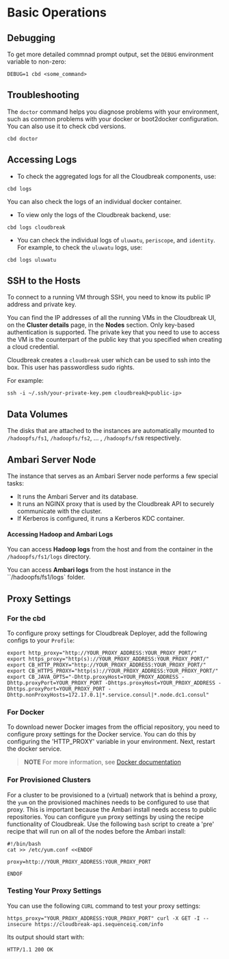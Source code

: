 # Basic Operations

## Debugging

To get more detailed commnad prompt output, set the `DEBUG` environment variable to non-zero:  

```
DEBUG=1 cbd <some_command>
```

## Troubleshooting

The `doctor` command helps you diagnose problems with your environment, such as common problems with your docker or boot2docker configuration. You can also use it to check cbd versions.  

```
cbd doctor
```

## Accessing Logs

- To check the aggregated logs for all the Cloudbreak components, use:  

```
cbd logs
```

You can also check the logs of an individual docker container. 

- To view only the logs of the Cloudbreak backend, use:

```
cbd logs cloudbreak
```

- You can check the individual logs of `uluwatu`, `periscope`, and `identity`. For example, to check the `uluwatu` logs, use:

```
cbd logs uluwatu
```


## SSH to the Hosts

To connect to a running VM through SSH, you need to know its public IP address and private key. 

You can find the IP addresses of all the running VMs in the Cloudbreak UI, on the **Cluster details** page, in the **Nodes** section. Only key-based authentication is supported. The private key that you need to use to access the VM is the counterpart of the public key that you specified when creating a cloud credential.

Cloudbreak creates a `cloudbreak` user which can be used to ssh into the box. This user has passwordless sudo rights.

For example:

```
ssh -i ~/.ssh/your-private-key.pem cloudbreak@<public-ip>
```

## Data Volumes

The disks that are attached to the instances are automatically mounted to `/hadoopfs/fs1`, `/hadoopfs/fs2`, ... , `/hadoopfs/fsN` respectively.

## Ambari Server Node

The instance that serves as an Ambari Server node performs a few special tasks:

- It runs the Ambari Server and its database.
- It runs an NGINX proxy that is used by the Cloudbreak API to securely communicate with the cluster.
- If Kerberos is configured, it runs a Kerberos KDC container.

#### Accessing Hadoop and Ambari Logs

You can access **Hadoop logs** from the host and from the container in the `/hadoopfs/fs1/logs` directory.

You can access **Ambari logs** from the host instance in the ``/hadoopfs/fs1/logs` folder.

## Proxy Settings

### For the cbd

To configure proxy settings for Cloudbreak Deployer, add the following configs to your `Profile`:

```
export http_proxy="http://YOUR_PROXY_ADDRESS:YOUR_PROXY_PORT/"
export https_proxy="http(s)://YOUR_PROXY_ADDRESS:YOUR_PROXY_PORT/"
export CB_HTTP_PROXY="http://YOUR_PROXY_ADDRESS:YOUR_PROXY_PORT/"
export CB_HTTPS_PROXY="http(s)://YOUR_PROXY_ADDRESS:YOUR_PROXY_PORT/"
export CB_JAVA_OPTS="-Dhttp.proxyHost=YOUR_PROXY_ADDRESS -Dhttp.proxyPort=YOUR_PROXY_PORT -Dhttps.proxyHost=YOUR_PROXY_ADDRESS -Dhttps.proxyPort=YOUR_PROXY_PORT -Dhttp.nonProxyHosts=172.17.0.1|*.service.consul|*.node.dc1.consul"
```

### For Docker

To download newer Docker images from the official repository, you need to configure proxy settings for the Docker service. You can do this by configuring the 'HTTP_PROXY' variable in your environment. Next, restart the docker service.
> **NOTE** For more information, see [Docker documentation](https://docs.docker.com/engine/admin/systemd/#/http-proxy)


### For Provisioned Clusters

For a cluster to be provisioned to a (virtual) network that is behind a proxy, the `yum` on the provisioned machines needs to be configured to use that proxy. This is important because the Ambari install needs access to public repositories. You can configure `yum` proxy settings by using the recipe functionality of Cloudbreak. Use the following `bash` script to create a 'pre' recipe that will run on all of the nodes before the Ambari install:

```
#!/bin/bash
cat >> /etc/yum.conf <<ENDOF

proxy=http://YOUR_PROXY_ADDRESS:YOUR_PROXY_PORT

ENDOF
```

### Testing Your Proxy Settings

You can use the following `CURL` command to test your proxy settings:
```
https_proxy="YOUR_PROXY_ADDRESS:YOUR_PROXY_PORT" curl -X GET -I --insecure https://cloudbreak-api.sequenceiq.com/info
```
Its output should start with:
```
HTTP/1.1 200 OK
```
